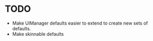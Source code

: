 # TODO #

* Make UIManager defaults easier to extend to create new sets of defaults.
* Make skinnable defaults

